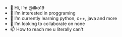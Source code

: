 - 👋 Hi, I’m @ilko19
- 👀 I’m interested in proggraming
- 🌱 I’m currently learning python, c++, java and more
- 💞️ I’m looking to collaborate on none
- 📫 How to reach me u literally can't


